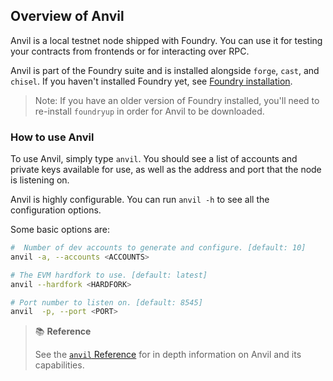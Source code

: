 ## Overview of Anvil

Anvil is a local testnet node shipped with Foundry. You can use it for testing your contracts from frontends or for interacting over RPC.

Anvil is part of the Foundry suite and is installed alongside `forge`, `cast`, and `chisel`. If you haven't installed Foundry yet, see [Foundry installation](../getting-started/installation.md). 

> Note: If you have an older version of Foundry installed, you'll need to re-install `foundryup` in order for Anvil to be downloaded.

### How to use Anvil

To use Anvil, simply type `anvil`. You should see a list of accounts and private keys available for use, as well as the address and port that the node is listening on. 

Anvil is highly configurable. You can run `anvil -h` to see all the configuration options.

Some basic options are:

```bash
#  Number of dev accounts to generate and configure. [default: 10]
anvil -a, --accounts <ACCOUNTS>

# The EVM hardfork to use. [default: latest]
anvil --hardfork <HARDFORK>

# Port number to listen on. [default: 8545]
anvil  -p, --port <PORT>
```

> 📚 **Reference**
>
> See the [`anvil` Reference](../reference/anvil/) for in depth information on Anvil and its capabilities.

